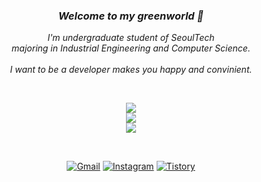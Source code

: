 <p align="center">
 <h3 align="center"><i>Welcome to my greenworld 🌱</i></h5>
<p align="center">
 <i>I'm undergraduate student of SeoulTech <br/>majoring in Industrial Engineering and Computer Science.</i>
 <br/>
 <br/>
 <i>I want to be a developer makes you happy and convinient.</i>
</p>
<br/>
<p align="center">
  <a href="https://skillicons.dev">
   <img src="https://skillicons.dev/icons?i=c,java,python,dart,kotlin" />
   <br/>
   <img src="https://skillicons.dev/icons?i=spring,aws,gcp,firebase,docker,jenkins" />
   <br/>
   <img src="https://skillicons.dev/icons?i=flutter,androidstudio,figma,git,vim,linux" />
  </a>
</p>
<br/>
<p align="center">
 <a href="eun61n@gmail.com"><img alt="Gmail" src="https://img.shields.io/badge/Gmail-D14836?style=for-the-badge&logo=gmail&logoColor=white"/></a>
<a href="https://www.instagram.com/eun61n/" target="_blank"><img alt="Instagram" src="https://img.shields.io/badge/Instagram-E4405F?style=for-the-badge&logo=instagram&logoColor=white"/></a>
 <a href="https://eunbin00.tistory.com" target="_blank"> <img alt="Tistory" src="https://img.shields.io/badge/Tech%20Blog-555263?style=for-the-badge&logoColor=white&logo=Tistory"/></a>
<!--  <a href="https://blog.naver.com/hellomygreenworld" target="_blank"><img alt="Naver Blog" src="https://img.shields.io/badge/Daily%20Blog-FFFFFF?style=for-the-badge&logoColor=white&logo=Naver&logoColor=white"/></a> -->
</p>

 <br/>
 <br/>

 <!-- ![Anurag's GitHub stats](https://github-readme-stats.vercel.app/api?username=eun61n00&show_icons=true&theme=dart&count_private=true&show_icons=true)
 [![Solved.ac
프로필](http://mazassumnida.wtf/api/generate_badge?boj=eun61n)](https://solved.ac/eun61n)
 </div> -->

<!---
eun61n00/eun61n00 is a ✨ special ✨ repository because its `README.md` (this file) appears on your GitHub profile.
You can click the Preview link to take a look at your changes.
--->

